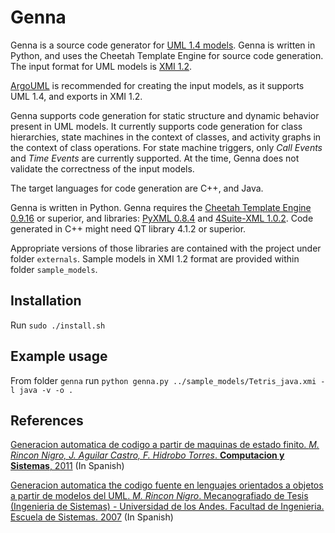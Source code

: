 # Genna

Genna is a source code generator for [UML 1.4 models](https://www.omg.org/spec/UML/1.4/About-UML/). Genna is written in
Python, and uses the Cheetah Template Engine for source code generation. The input format for UML models
is [XMI 1.2](https://www.omg.org/cgi-bin/doc?formal/02-01-01).

[ArgoUML](http://argouml.tigris.org/) is recommended for creating the input models, as it supports UML 1.4, and
exports in XMI 1.2.

Genna supports code generation for static structure and dynamic behavior present in UML models. It currently supports
code generation for class hierarchies, state machines in the context of classes, and activity graphs in the context of
class operations. For state machine triggers, only *Call Events* and *Time Events* are currently supported. At the time,
Genna does not validate the correctness of the input models.

The target languages for code generation are C++, and Java.

Genna is written in Python. Genna requires the
[Cheetah Template Engine 0.9.16](http://cheetahtemplate.org/) or superior, and libraries: [PyXML 0.8.4](https://pypi.org/project/PyXML/)
and [4Suite-XML 1.0.2](https://pypi.org/project/4Suite-XML/). Code generated in C++ might need QT library 4.1.2 or superior.

Appropriate versions of those libraries are contained with the project under folder `externals`. Sample models in XMI 1.2 format
are provided within folder `sample_models`.

## Installation

Run `sudo ./install.sh`

## Example usage

From folder `genna` run `python genna.py ../sample_models/Tetris_java.xmi -l java -v -o .`

## References

[Generacion automatica de codigo a partir de maquinas de estado finito. *M. Rincon Nigro,
J. Aguilar Castro, F. Hidrobo Torres*. **Computacion y Sistemas**, 2011](http://www.scielo.org.mx/pdf/cys/v14n4/v14n4a7.pdf) (In Spanish)

[Generacion automatica the codigo fuente en lenguajes orientados a objetos a partir de modelos del UML. *M. Rincon Nigro*.
Mecanografiado de Tesis (Ingenieria de Sistemas) - Universidad de los Andes. Facultad de Ingenieria. Escuela de Sistemas. 2007](https://www.researchgate.net/publication/44471254_Generacion_automatica_de_codigo_fuente_en_lenguajes_orientados_a_objetos_a_partir_de_modelos_del_UML_Mario_Rincon_Nigro) (In Spanish)
